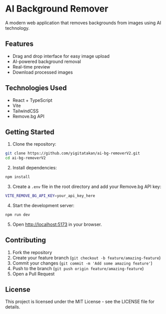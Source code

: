 # AI Background Remover

A modern web application that removes backgrounds from images using AI technology.

## Features

- Drag and drop interface for easy image upload
- AI-powered background removal
- Real-time preview
- Download processed images

## Technologies Used

- React + TypeScript
- Vite
- TailwindCSS
- Remove.bg API

## Getting Started

1. Clone the repository:
```bash
git clone https://github.com/yigitatakan/ai-bg-removerV2.git
cd ai-bg-removerV2
```

2. Install dependencies:
```bash
npm install
```

3. Create a `.env` file in the root directory and add your Remove.bg API key:
```bash
VITE_REMOVE_BG_API_KEY=your_api_key_here
```

4. Start the development server:
```bash
npm run dev
```

5. Open [http://localhost:5173](http://localhost:5173) in your browser.

## Contributing

1. Fork the repository
2. Create your feature branch (`git checkout -b feature/amazing-feature`)
3. Commit your changes (`git commit -m 'Add some amazing feature'`)
4. Push to the branch (`git push origin feature/amazing-feature`)
5. Open a Pull Request

## License

This project is licensed under the MIT License - see the LICENSE file for details.

